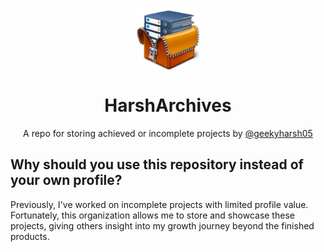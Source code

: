 <p align="center">
    <a href="https://github.com/HarshArchives">
        <img height="100px" width="100px" src="/profile/assets/logo.png" align="center" alt="Logo for Harsh Archives"/>
    </a>
</p>
<h1 align="center" style="border: 0;"> HarshArchives </h1>
<p align="center">A repo for storing achieved or incomplete projects by <a href="https://github.com/geekyharsh05/">@geekyharsh05</a></p>

<h2>Why should you use this repository instead of your own profile?</h2>
Previously, I've worked on incomplete projects with limited profile value. Fortunately, this organization allows me to store and showcase these projects, giving others insight into my growth journey beyond the finished products.

